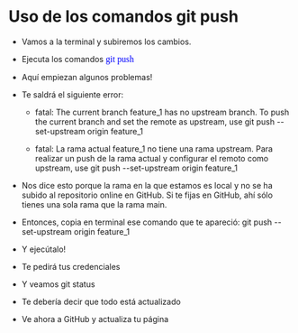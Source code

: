# Uso de los comandos git push

* Vamos a la terminal y subiremos los cambios.

* Ejecuta los comandos <span style="color: blue; font-family: Babas; font-size: 1.12em;">git push</span>

* Aquí empiezan algunos problemas!

* Te saldrá el siguiente error:
    * fatal: The current branch feature_1 has no upstream branch.
    To push the current branch and set the remote as upstream, use
    git push --set-upstream origin feature_1

    * fatal: La rama actual feature_1 no tiene una rama upstream.
    Para realizar un push de la rama actual y configurar el remoto como upstream, use
    git push --set-upstream origin feature_1

* Nos dice esto porque la rama en la que estamos es local y no se ha subido al repositorio online en GitHub. Si te fijas en GitHub, ahí sólo tienes una sola rama que la rama main.

* Entonces, copia en terminal ese comando que te apareció: git push --set-upstream origin feature_1

* Y ejecútalo!

* Te pedirá tus credenciales

* Y veamos git status

* Te debería decir que todo está actualizado

* Ve ahora a GitHub y actualiza tu página



